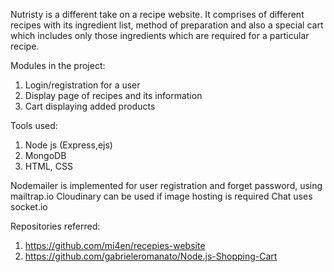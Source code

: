 Nutristy is a different take on a recipe website. It comprises of different recipes with its ingredient list, method of preparation and also a special cart which includes only those ingredients which are required for a particular recipe. 

Modules in the project:
1. Login/registration for a user
2. Display page of recipes and its information
3. Cart displaying added products

Tools used:
1. Node js (Express,ejs)
2. MongoDB
3. HTML, CSS

Nodemailer is implemented for user registration and forget password, using mailtrap.io
Cloudinary can be used if image hosting is required
Chat uses socket.io



Repositories referred:
1. https://github.com/mi4en/recepies-website
2. https://github.com/gabrieleromanato/Node.js-Shopping-Cart

